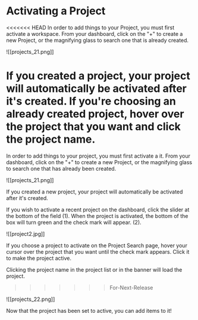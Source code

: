 # Activating a Project

<<<<<<< HEAD
In order to add things to your Project, you must first activate a workspace. From your dashboard, click on the "+" to create a new Project, or the magnifying glass to search one that is already created.

![[projects_21.png]]

   If you created a project, your project will automatically be activated after it's created.
If you're choosing an already created project, hover over the project that you want and click the project name.
=======
In order to add things to your project, you must first activate a it. From your dashboard, click on the "+" to create a new Project, or the magnifying glass to search one that has already been created.

![[projects_21.png]]

   If you created a new project, your project will automatically be activated after it's created.
   
   If you wish to activate a recent project on the dashboard, click the slider at the bottom of the field (1). When the project is activated, the bottom of the box will turn green and the check mark will appear. (2).
   
   ![[project2.jpg]]
   
If you choose a project to activate on the Project Search page, hover your cursor over the project that you want until the check mark appears. Click it to make the project active.

Clicking the project name in the project list or in the banner will load the project.
>>>>>>> For-Next-Release

![[projects_22.png]]

   Now that the project has been set to active, you can add items to it!
